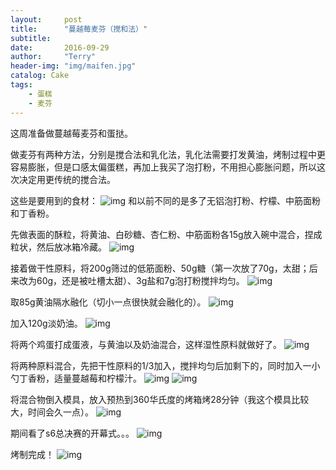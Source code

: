 ```yaml
---
layout:     post
title:      "蔓越莓麦芬（搅和法）"
subtitle:   
date:       2016-09-29
author:     "Terry"
header-img: "img/maifen.jpg"
catalog: Cake
tags:
    - 蛋糕
    - 麦芬
---
```

这周准备做蔓越莓麦芬和蛋挞。

做麦芬有两种方法，分别是搅合法和乳化法，乳化法需要打发黄油，烤制过程中更容易膨胀，但是口感太偏蛋糕，再加上我买了泡打粉，不用担心膨胀问题，所以这次决定用更传统的搅合法。

这些是要用到的食材：
![img](http://odmaovtkc.bkt.clouddn.com/image/week2/20160929_164009.jpg)
和以前不同的是多了无铝泡打粉、柠檬、中筋面粉和丁香粉。

先做表面的酥粒，将黄油、白砂糖、杏仁粉、中筋面粉各15g放入碗中混合，捏成粒状，然后放冰箱冷藏。
![img](http://odmaovtkc.bkt.clouddn.com/image/week2/20160929_172934.jpg)

接着做干性原料，将200g筛过的低筋面粉、50g糖（第一次放了70g，太甜；后来改为60g，还是被吐槽太甜）、3g盐和7g泡打粉搅拌均匀。
![img](http://odmaovtkc.bkt.clouddn.com/image/week2/20160929_172054.jpg)

取85g黄油隔水融化（切小一点很快就会融化的）。
![img](http://odmaovtkc.bkt.clouddn.com/image/week2/20160929_171232.jpg)

加入120g淡奶油。
![img](http://odmaovtkc.bkt.clouddn.com/image/week2/20160929_173457.jpg)

将两个鸡蛋打成蛋液，与黄油以及奶油混合，这样湿性原料就做好了。
![img](http://odmaovtkc.bkt.clouddn.com/image/week2/20160929_174618.jpg)

将两种原料混合，先把干性原料的1/3加入，搅拌均匀后加剩下的，同时加入一小勺丁香粉，适量蔓越莓和柠檬汁。
![img](http://odmaovtkc.bkt.clouddn.com/image/week2/20160929_175049.jpg)
![img](http://odmaovtkc.bkt.clouddn.com/image/week2/20160929_175311.jpg)

将混合物倒入模具，放入预热到360华氏度的烤箱烤28分钟（我这个模具比较大，时间会久一点）。
![img](http://odmaovtkc.bkt.clouddn.com/image/week2/20160929_180147.jpg)

期间看了s6总决赛的开幕式。。。
![img](http://odmaovtkc.bkt.clouddn.com/image/week2/20160929_181047.jpg)

烤制完成！
![img](http://odmaovtkc.bkt.clouddn.com/image/week2/20160929_184045.jpg)
